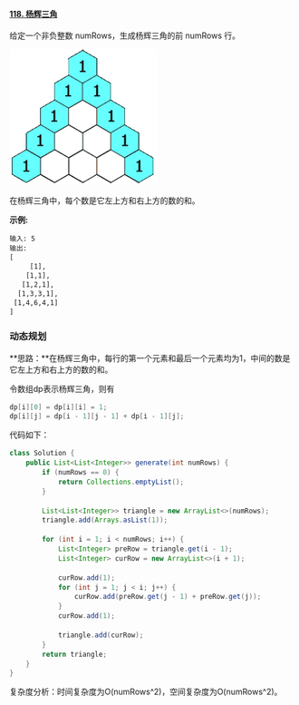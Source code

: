 #### [118. 杨辉三角](https://leetcode-cn.com/problems/pascals-triangle/)

给定一个非负整数 numRows，生成杨辉三角的前 numRows 行。

![杨辉三角](images/pascal-triangle-animated.gif)

在杨辉三角中，每个数是它左上方和右上方的数的和。

**示例:**

```
输入: 5
输出:
[
     [1],
    [1,1],
   [1,2,1],
  [1,3,3,1],
 [1,4,6,4,1]
]
```

### 动态规划

**思路：**在杨辉三角中，每行的第一个元素和最后一个元素均为1，中间的数是它左上方和右上方的数的和。

令数组dp表示杨辉三角，则有

```java
dp[i][0] = dp[i][i] = 1;
dp[i][j] = dp[i - 1][j - 1] + dp[i - 1][j];
```

代码如下：

```java
class Solution {
    public List<List<Integer>> generate(int numRows) {
        if (numRows == 0) {
            return Collections.emptyList();
        }

        List<List<Integer>> triangle = new ArrayList<>(numRows);
        triangle.add(Arrays.asList(1));

        for (int i = 1; i < numRows; i++) {
            List<Integer> preRow = triangle.get(i - 1);
            List<Integer> curRow = new ArrayList<>(i + 1);

            curRow.add(1);
            for (int j = 1; j < i; j++) {
                curRow.add(preRow.get(j - 1) + preRow.get(j));
            }
            curRow.add(1);
            
            triangle.add(curRow);
        }
        return triangle;
    }
}
```

复杂度分析：时间复杂度为O(numRows^2)，空间复杂度为O(numRows^2)。